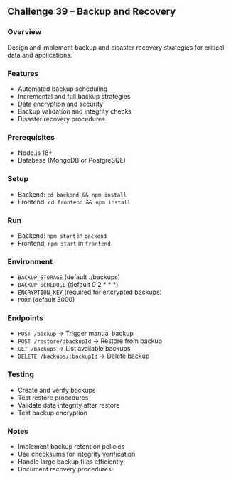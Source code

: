 ## Challenge 39 – Backup and Recovery

### Overview
Design and implement backup and disaster recovery strategies for critical data and applications.

### Features
- Automated backup scheduling
- Incremental and full backup strategies
- Data encryption and security
- Backup validation and integrity checks
- Disaster recovery procedures

### Prerequisites
- Node.js 18+
- Database (MongoDB or PostgreSQL)

### Setup
- Backend: `cd backend && npm install`
- Frontend: `cd frontend && npm install`

### Run
- Backend: `npm start` in `backend`
- Frontend: `npm start` in `frontend`

### Environment
- `BACKUP_STORAGE` (default ./backups)
- `BACKUP_SCHEDULE` (default 0 2 * * *)
- `ENCRYPTION_KEY` (required for encrypted backups)
- `PORT` (default 3000)

### Endpoints
- `POST /backup` → Trigger manual backup
- `POST /restore/:backupId` → Restore from backup
- `GET /backups` → List available backups
- `DELETE /backups/:backupId` → Delete backup

### Testing
- Create and verify backups
- Test restore procedures
- Validate data integrity after restore
- Test backup encryption

### Notes
- Implement backup retention policies
- Use checksums for integrity verification
- Handle large backup files efficiently
- Document recovery procedures